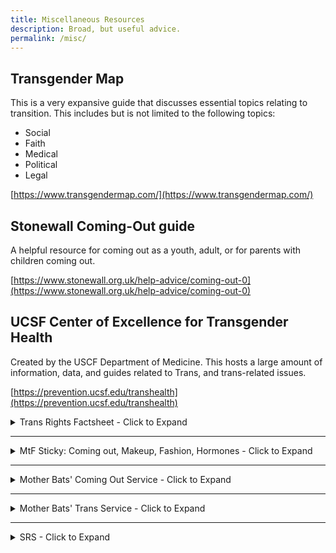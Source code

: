 ```yaml
---
title: Miscellaneous Resources
description: Broad, but useful advice.
permalink: /misc/
---
```


## Transgender Map
This is a very expansive guide that discusses essential topics relating to transition. 
This includes but is not limited to the following topics:
- Social
- Faith
- Medical
- Political
- Legal

[https://www.transgendermap.com/](https://www.transgendermap.com/)

## Stonewall Coming-Out guide
A helpful resource for coming out as a youth, adult, or for parents with children coming out.

[https://www.stonewall.org.uk/help-advice/coming-out-0](https://www.stonewall.org.uk/help-advice/coming-out-0)

## UCSF Center of Excellence for Transgender Health
Created by the USCF Department of Medicine. This hosts a large amount of information, data, and guides related to Trans, and trans-related issues.

[https://prevention.ucsf.edu/transhealth](https://prevention.ucsf.edu/transhealth)

<details>
  <summary>Trans Rights Factsheet - Click to Expand</summary>
  <br>
  
This source contains many papers, studies, and surveys about trans issues.

If you feel that the person you are debating about trans issues will listen to reason, then this is what you need.

[Google Docs Version](https://docs.google.com/document/d/1Le70f0hs5ZDSGlP13YQaa5k_YjD27VaxOHB9g1J0X6g/edit)

[Github Pages Version](https://nb419.github.io/source-library/) (This source has much more than just trans issues.)

[Github Repository](https://github.com/NB419/source-library)

   
</details>

---

<details>
  <summary>MtF Sticky: Coming out, Makeup, Fashion, Hormones - Click to Expand</summary>
  <br>
  
This is the sticky post for the generic MtF thread on /lgbt/. 

The original link can be found here: [https://pastebin.com/LyMhFmT4](https://pastebin.com/LyMhFmT4)

[What gender dysphoria is](http://archive.li/PG34m)

[How to come out](https://www.dropbox.com/s/mg3ciizwn5btbx2/10stepguideforALLgenderIdentitiesMFN-BtoCOMEOUTtoyourParents.pdf?dl=0)

[Basic DIY hormones](https://1drv.ms/f/s!AudRJceTA5C9gQnyM7wxZcBGWRzW)

[Makeup tutorials](http://masterposter.tumblr.com/post/116605714860)

[Fashion tutorials](https://www.youtube.com/playlist?list=PLKRRdfgve6FVGKvESatjjE7BS5oF6SuF1)

[Male vs Female measurement data](https://www.bwc.ohio.gov/downloads/blankpdf/ErgoAnthropometricData.pdf)

[Correct hormone levels](http://www.hemingways.org/GIDinfo/hrt_ref.htm)

[Checking your levels](http://www.privatemdlabs.com/lp/Female_Hormone_Testing.php)

[Transition timelines](http://imgur.com/a/qWpxv)

Voice Training:

[https://www.reddit.com/r/asktransgender/comments/1ske7b/mtf_voice_training_regimen/](https://www.reddit.com/r/asktransgender/comments/1ske7b/mtf_voice_training_regimen/)

[http://www.genderlife.com/wp-content/uploads/2010/04/voicebook020.pdf](http://www.genderlife.com/wp-content/uploads/2010/04/voicebook020.pdf)

Voice Help:

[http://webjedi.net/projects/lgbtq/speech-therapy/](http://webjedi.net/projects/lgbtq/speech-therapy/)

[http://lena.kiev.ua/voice/](http://lena.kiev.ua/voice/)

[Changing your birth certificate](https://transgenderlawcenter.org/archives/13454)
</details>

---

<details>
  <summary>Mother Bats' Coming Out Service  - Click to Expand</summary>
  <br>
  
  ### Should You Come Out
  Why would you want to come out? Oh yeah, it's nice to have people know who you really are. 
  You'd like to live authentically and don't want to hide anymore or can't. 
  What if there are obstacles?
  
  #### Old People
  If your grandparents are homophobic or transphobic and are close to dying, is it worth the trouble? This one is entirely up to you. I have nothing to add.
  
  #### Work
  Work is important. Money is important. Maybe relationships with your coworkers are important.
  Maybe your ambiguity confuses customers and you need to pick a side. 
  But what if they are prejudiced? Again, you'll have to judge the risk.
  
  ### How to come out
  
  #### Probing
  How can you quietly gauge someone's level of tolerance for /lgbt people? 
  Talk to them about an /lgbt movie. The following is a bit of a clumsy and tasteless move, 
  but you could pretend to be homophobic and transphobic, or at least skeptical of them. 
  Ask them what they think about groups that oppose /lgbt, such as religions, countries, or 
  people. Get into a curious philisophical debate about where to draw the line of live and 
  let live; pretend it's purely academic. Consider the tolerance of other 
  fringe lifestyles or cultural customs.
  
  **[[EDITORS NOTE]]**
  
If your family watches movies often, here are some lgbtq movies to probe them with.

#### Call me by your name
- Cute gay love story
- Timothee Chalamet (My Husband)
- Possible excuses:
  - Almost an academy award winner for best picture.
  - Timothee Chalamet.

#### Dallas Buyers Club
- Deals with gay and trans people during the 80's aids epedemic.
- Has a trans main character
- Possible Excuses
  - Mattew Mcconaughey

#### Portrait of a lady on fire.
- 18th century lesbians
- Possible Excuses (If your parents know what cannes is)
   - Nominated for Palm d'Or.
   - Won Best screenplay at cannes.

**[[EDITORS NOTE]]**
  
  #### The Approach
  If you want to put more effort into a long con, you can warm them up by earning their respect. 
  Be good at your job, greet them when you see them, and perhaps offer them lunch or 
  small gifts or favors. You could try to persuade them to be more liberal with live and 
  let live. Freshen up on your persuasion skills! Go see Google.
  
  #### The conversation
  Go on and make it a formal approach. You can be relaxed about it, 
  but do tell them that you need to tell them something important. 
  I suppose you could afford to casually mention it if it isn't important, 
  if the subject is not important, or if there is low risk. T
  hen you tell them that you're homosexual or transgender. 
  Answer their questions and address their concerns.
  
  Have the answers to the following questions: 
  
  - What this means for your lifestyle?
  - How you know you're gay/trans?
  - How you "became" or did not become trans?
  - Assure them that you are still a good person.
  - Assure them that you are still the same person.
  - Dispel their misconceptions about gay and trans people.
  
  Throw them a bone; agree with them in some things, like how children cannot be touched 
  and sex should be kept private, or that you still believe in God.
 
  Tell them that you know it is a lot to take in and will understand if 
  it takes them a while to get used to it.
  
  If they don't react well, don't lash out. You can calmly retort or you can stay silent. 
  Don't lash out. It's pointless and makes things worse if bridges are ever to be repaired.
  
  ### Don't come out
  If you can't come out, I'm sorry. You'll have to find a way to cope and rationalize. 
  You have to live for yourself. Not everyone gets to have a loving family. 
  Yes yes, this you know. It still hurts. This I know. Treat it like a death, 
  lamenting your loss. Maybe it's a little worse, since they're alive and just rejecting you. 
  Well, the version of them that loved you is dead.
  
  #### The Backup Plan
  Come out or not, you may need a backup plan. There's no advice here. 
  Hope to find employment, financial, and government resources to survive. 
  Cultivate friends, prepare safe houses and couches.


</details>

---

<details>
  <summary>Mother Bats' Trans Service - Click to Expand</summary>
   <br> 
   
   This is the 2nd part of a quick self-help guide by a tripcode user named Mother Bat.
   
   The full copy can be found here: [https://pastebin.com/sM9WB4A7](https://pastebin.com/sM9WB4A7)
   


### Process
So, you've decided to transition! 
The process differs based on your location. 
Maybe you need letters from therapists to get hormones from a doctor. 
Maybe you live near an informed consent clinic and can just ask them. 
To remove facial hair, you have laser hair removal for 
large areas of dark hair or electrolysis for burning out facial hair. 
Go to the gym, get some new clothes, and do what you like. 
Get letters and fill out a packet to go to court and change your name. 
Get letters to see a surgeon, hopefully with insurance. 
United States Medi-Cal does cover Transsexual procedures, 
including hair removal, but it can be difficult getting letters 
that are specific enough to force them to fulfill their end. 
Most surgeons don't accept Medi-cal because they don't pay enough, 
but it is possible to find a surgeon who does, 
or just get your own insurance.

### Skin
Cleanser. Toner. Moisturizer. 
Get a cleanser to clean your face. Get a toner to treat your pores. 
Get a Moisturizer to moisturize your skin.

Or just keep your face clean. Be gentle. Splash water on your face. 
Wipe with a clean towel often.

### Makeup
#### Primer. 
It provides a flat foundation for makeup. 
Imagine painting on a rug. It works better on tile.

#### Foundation. 
Pick a color that matches your skin. 
It can be liquid or powder, your choice. Then you add your shadow bronzers, 
lighter blushes, etc. Imagine if I painted over a flat surface. 
It would look flat. Then I add shadows and highlights. Now it looks 3d. 
That's what you're doing.

#### Lips. 
You have lip liner for a more durable edge. 
You have lipstick, lip gloss, whatever you like.

#### Eyes. 
Eyeliner, eye shadow, mascera, etc. 
Find a tutorial. Practice that blending.

Generally, you choose to emphasize your lips or your eyes. 
Doing both looks gaudy. So if you choose colorful eyeshadow, 
you should choose a subtle lip color that matches your lips. 
If you choose bright red lips, you should go easy on the eyes.

### Hair
You can try all the nutrients and oils. If you are healthy, 
your hair will be healthy. Stop smoking! 
Your hair will grow as best it can. Genetics may be involved.

Don't damage your hair. Don't crush it, 
twist it, or get it tangled and bent. 
Every once in a while, get a trim on the ends to remove split ends.
Try not to heat or chemical your hair too often. 
You don't have to wash your hair often. 
You can just use conditioner. However, if you do use shampoo, 
you must use conditioner afterwards.

### Eyebrows
Relax. Get a magnifying mirror and needle point tweezers. 
Pluck one hair at a time. Find the main core of your eyebrow, 
the shape you want. Then you remove the forest of stray hairs 
outside of that area. Generally, you pluck from the bottom 
and don't touch the top. You want to keep that arch.

### Sideburns
Shave your sideburns back to your ear!

### Voice
Practice. There is no magic tip. It will take months. 
You can only do your best and your vocal chords may be too far stretched. 
However, I sang Bass 2 in choir and now have a mostly passing female voice.
Sing. Read. Watch movies. Go for walks. 
You may not know what you're doing, but keep feeling around, 
and when you feel something that is a step in the direction you want, 
keep going in that direction.

Open your mouth wide. Sing. Try not to constrict your throat. Swallow. 
Do you feel your adam's apple moving up? 
You are trying to keep that up there.

Keep practicing. It will sound horrible. 
It's supposed to. Your voice will get lower and higher as your practice.

**[[EDITORS NOTE]]**

If you want to hear her voice, she recently had a conversation with another 
tripcode user which was posted online. The intro is long, skip ahead one minute.

[https://soundcloud.com/the-wheel-house/masquerade-with-mother-bat](https://soundcloud.com/the-wheel-house/masquerade-with-mother-bat)

**[[EDITORS NOTE]]**


### Mannerisms
Create a character you want to emulate. Small dainty woman? Confident woman?
Do things to help you get into character. 
Watch movies. Listen to music. Recite lines from movies.

Keep your feet close together when walking or sitting. 
Keep your hands together when sitting. You are small; 
you do not take up much space. You wait patiently and move smoothly, 
not in sudden jerking fashion. Keep your hands open, 
as if energy would flow down your arms like water.
</details>

---

<details>
  <summary>SRS - Click to Expand</summary>
  <br>
  
  ### Note
  Only **you** can make this decision. Do your own research and come to your own conclusion. 
  Do not let the words of transphobes on the internet affect your decision. 
  
  ### Surgery: A guide for MTFs
  A very informative PDF on SRS and the experiences surrounding the process. 
  
The following is taken verbatim from their introduction.

This booklet aims to:
- describe options for MTF SRS
- explain possible risks and complications of MTF SRS
- describe what to expect before and after MTF SRS
- explore issues to consider in making the decision to have SRS

[http://lgbtqpn.ca/wp-content/uploads/woocommerce_uploads/2014/08/Surgery-MTF.pdf](http://lgbtqpn.ca/wp-content/uploads/woocommerce_uploads/2014/08/Surgery-MTF.pdf)

### TransSurgeriesWiki
They have a list of information and results on surgeons around the world. 

Warning, NSFW.

[https://www.reddit.com/r/TransSurgeriesWiki/wiki/index](https://www.reddit.com/r/TransSurgeriesWiki/wiki/index)
</details>
